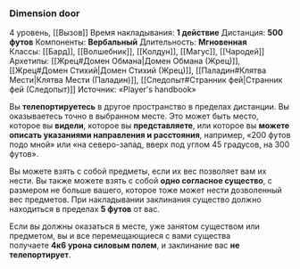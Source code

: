 ### Dimension door
4 уровень, [[Вызов]]
Время накладывания: **1 действие**
Дистанция: **500 футов**
Компоненты: **Вербальный**
Длительность: **Мгновенная**
Классы: [[Бард]], [[Волшебник]], [[Колдун]], [[Магус]], [[Чародей]]
Архетипы: [[Жрец#Домен Обмана|Домен Обмана (Жрец)]], [[Жрец#Домен Стихий|Домен Стихий (Жрец)]], [[Паладин#Клятва Мести|Клятва Мести (Паладин)]], [[Следопыт#Странник фей|Странник фей (Следопыт)]]
Источник: «Player's handbook»

Вы **телепортируетесь** в другое пространство в пределах дистанции. Вы оказываетесь точно в выбранном месте. Это может быть место, которое вы **видели**, которое вы **представляете**, или которое вы **можете описать указаниями направления и расстояния**, например, «200 футов подо мной» или «на северо-запад, вверх под углом 45 градусов, на 300 футов».

Вы можете взять с собой предметы, если их вес позволяет вам их нести. Вы также можете взять с собой **одно согласное существо**, с размером не больше вашего, которое тоже может нести дозволенный вес предметов. При накладывании заклинания существо должно находиться в пределах **5 футов** от вас.

Если вы должны оказаться в месте, уже занятом существом или предметом, вы и все перемещающиеся с вами существа получаете **4к6 урона силовым полем**, и заклинание вас **не телепортирует**.